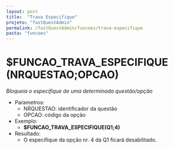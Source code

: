 ```yaml
---
layout: post
title:  "Trava Especifique"
projeto: "fastQuestAdmin"
permalink: /fastQuestAdmin/funcoes/trava-especifique
pasta: "funcoes"
---	
```

# $FUNCAO_TRAVA_ESPECIFIQUE (NRQUESTAO;OPCAO)
*Bloqueia o especifique de uma determinada questão/opção*

- Parametros: 
    - NRQUESTAO: identificador da questão
    - OPCAO: código da opção
- Exemplo:
    - **$FUNCAO_TRAVA_ESPECIFIQUE(Q1;4)**
- Resultado:
    - O especifique da opção nr. 4 da Q1 ficará desabilitado.